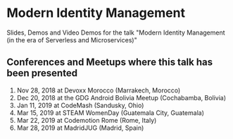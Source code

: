 # Modern Identity Management
Slides, Demos and Video Demos for the talk "Modern Identity Management (in the era of Serverless and Microservices)"

## Conferences and Meetups where this talk has been presented

1. Nov 28, 2018 at Devoxx Morocco (Marrakech, Morocco)
2. Dec 20, 2018 at the GDG Android Bolivia Meetup (Cochabamba, Bolivia)
3. Jan 11, 2019 at CodeMash (Sandusky, Ohio)
4. Mar 15, 2019 at STEAM WomenDay (Guatemala City, Guatemala)
5. Mar 22, 2019 at Codemotion Rome (Rome, Italy)
6. Mar 28, 2019 at MadridJUG (Madrid, Spain)
